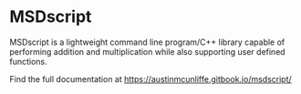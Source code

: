 # MSDscript
MSDscript is a lightweight command line program/C++ library capable of performing addition and multiplication while also supporting user defined functions.

Find the full documentation at https://austinmcunliffe.gitbook.io/msdscript/
